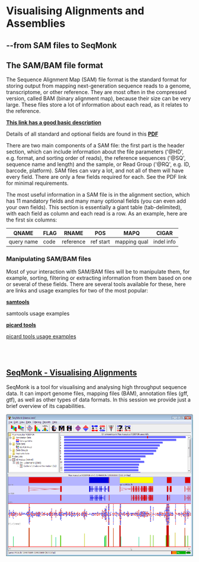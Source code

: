 # Visualising Alignments and Assemblies

## --from SAM files to SeqMonk

## The SAM/BAM file format

The Sequence Alignment Map (SAM) file format is the standard format for storing output from mapping next-generation sequence reads to a genome, transcriptome, or other reference. They are most often in the compressed version, called BAM (binary alignment map), because their size can be very large. These files store a lot of information about each read, as it relates to the reference. 

**[This link has a good basic description](http://www.metagenomics.wiki/tools/samtools/bam-sam-file-format)**

Details of all standard and optional fields are found in this **[PDF](http://samtools.github.io/hts-specs/SAMv1.pdf)**

There are two main components of a SAM file: the first part is the header section, which can include information about the file parameters ('@HD', e.g. format, and sorting order of reads), the reference sequences ('@SQ', sequence name and length) and the sample, or Read Group ('@RQ', e.g. ID, barcode, platform). SAM files can vary a lot, and not all of them will have every field. There are only a few fields required for each. See the PDF link for minimal requirements. 

The most useful information in a SAM file is in the alignment section, which has 11 mandatory fields and many many optional fields (you can even add your own fields). This section is essentially a giant table (tab-delimited), with each field as column and each read is a row. As an example, here are the first six columns:

QNAME | FLAG | RNAME | POS | MAPQ | CIGAR |
------|------|-------|-----|------|-------|
query name | code | reference | ref start | mapping qual | indel info |


### Manipulating SAM/BAM files

Most of your interaction with SAM/BAM files will be to manipulate them, for example, sorting, filtering or extracting information from them based on one or several of these fields. There are several tools available for these, here are links and usage examples for two of the most popular:

**[samtools](http://www.htslib.org/doc/samtools.html)**

samtools usage examples

**[picard tools](https://broadinstitute.github.io/picard/)**

[picard tools usage examples](https://github.com/otagomohio/hackyhour/blob/master/examples/picard_examples.md)

<br/><br/>
## [SeqMonk - Visualising Alignments](https://www.bioinformatics.babraham.ac.uk/projects/seqmonk/)

SeqMonk is a tool for visualising and analysing high throughput sequence data. It can import genome files, mapping files (BAM), annotation files (gff, gtf), as well as other types of data formats. In this session we provide just a brief overview of its capabilities.

![alt text](images/sm_main_window.png "SeqMonk Main Window")

<br/><br/>






